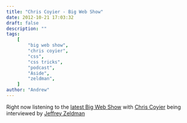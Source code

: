 ```yaml
---
title: "Chris Coyier - Big Web Show"
date: 2012-10-21 17:03:32
draft: false
description: ""
tags:
    [
        "big web show",
        "chris coyier",
        "css",
        "css tricks",
        "podcast",
        "Aside",
        "zeldman",
    ]
author: "Andrew"
---
```


Right now listening to the [latest Big Web Show](http://5by5.tv/bigwebshow/74) with [Chris Coyier](http://css-tricks.com/) being interviewed by [Jeffrey Zeldman](http://www.zeldman.com/)
